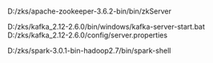 # 
D:/zks/apache-zookeeper-3.6.2-bin/bin/zkServer

D:/zks/kafka_2.12-2.6.0/bin/windows/kafka-server-start.bat D:/zks/kafka_2.12-2.6.0/config/server.properties

D:/zks/spark-3.0.1-bin-hadoop2.7/bin/spark-shell

